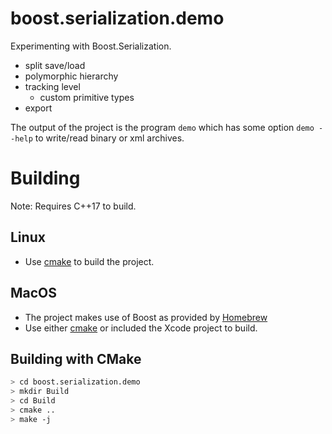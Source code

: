 # boost.serialization.demo

Experimenting with Boost.Serialization.
- split save/load
- polymorphic hierarchy
- tracking level
  - custom primitive types
- export

The output of the project is the program `demo` which has some option `demo --help` to write/read binary or xml archives.

# Building

Note: Requires C++17 to build. 

## Linux

- Use [cmake](#building-with-cmake) to build the project.

## MacOS

- The project makes use of Boost as provided by [Homebrew](https://brew.sh)
- Use either [cmake](#building-with-cmake) or included the Xcode project to build.

## Building with CMake
````sh
> cd boost.serialization.demo
> mkdir Build
> cd Build
> cmake ..
> make -j
````
